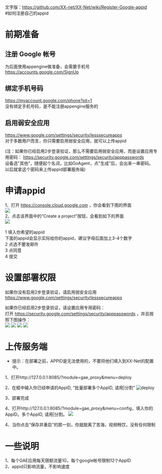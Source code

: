 文字版：https://github.com/XX-net/XX-Net/wiki/Register-Google-appid<br>
#如何注册自己的appid
# 前期准备
## 注册 Google 帐号<br>
为后面使用appengine做准备，会需要手机号<br>
https://accounts.google.com/SignUp<br>
## 绑定手机号码<br>
https://myaccount.google.com/phone?pli=1<br>
没有绑定手机号码，是不能注册appengine服务的<br>
## 启用弱安全应用<br>
https://www.google.com/settings/security/lesssecureapps<br>
对于多数用户而言，你只需要启用弱安全应用，就可以上传appid<br>

(注：如果你已经启用2步登录验证，那么不需要启用弱安全应用，而是设置应用专用密码： https://security.google.com/settings/security/apppasswords<br>
设备选"其他"，随便起个名词，比如GoAgent，点"生成"后，会出来一串密码。 以后就拿这个密码来上传appid部署服务端)<br>

# 申请appid
1、打开 https://console.cloud.google.com ，你会看到下图的界面  
![](https://cloud.githubusercontent.com/assets/19320102/15206852/cd0a0466-1854-11e6-8f2f-2d8cb1f4077c.png)<br>
2、点击该界面中的“Create a project”按钮，会看到如下的界面  
![](https://cloud.githubusercontent.com/assets/10395528/12047789/67b97c2e-af0c-11e5-8fac-e818836f9e61.png)<br>  
  1 填入你希望的appid  
    下面的appid会显示实际给你的appid，建议字母后面加上3-4个数字  
  2 点选不要发邮件   
  3 点同意  
  4 提交  
# 设置部署权限  
   如果你没有启用2步登录验证，请启用弱安全应用   
       https://www.google.com/settings/security/lesssecureapps  
  
   如果你已经启用2步登录验证，请设置应用专用密码：  
打开 https://security.google.com/settings/security/apppasswords ，并且按照下图操作：  
![](https://cloud.githubusercontent.com/assets/19320102/15206891/05dcfee2-1855-11e6-83a7-ea1514bf8096.png)
![](https://cloud.githubusercontent.com/assets/19320102/15206889/05dbec6e-1855-11e6-99ee-e8c48fb44f34.png)
![](https://cloud.githubusercontent.com/assets/19320102/15206888/05cfcbe6-1855-11e6-8c79-ca1848a7e2b4.png)
![](https://cloud.githubusercontent.com/assets/19320102/15206890/05dce75e-1855-11e6-81b8-aa0a7efb0480.png)<br>

# 上传服务端
 - 提示：在部署之前，APPID是无法使用的，不要将他们填入到XX-Net的配置中。    

1、打开http://127.0.0.1:8085/?module=gae_proxy&menu=deploy

2、在框中输入你已经申请的AppID, “批量部署多个AppID, 请用|分割”
![deploy](https://cloud.githubusercontent.com/assets/14904657/14408865/469f6342-ff38-11e5-871d-99ae5282b5c4.png)

3、部署完成

4、打开http://127.0.0.1:8085/?module=gae_proxy&menu=config，填入你的AppID。多个AppID, 请用|分割。
![](http://i4.tietuku.com/be7a1a71ab4ce795.png)<br>

4、当你点击“保存并重启”的那一刻，你就脱离了苦海，视频畅饮，没有任何限制<br>

# 一些说明
1、每个GAE应用每天限额流量1G，每个google帐号限制12个AppID<br>
2、appid只影响流量，不影响速度<br>
